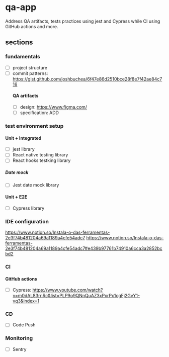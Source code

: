 # qa-app
Address QA artifacts, tests practices using jest and Cypress while CI using GitHub actions and more.

## sections
### fundamentals
- [ ] project structure
- [ ] commit patterns: https://gist.github.com/joshbuchea/6f47e86d2510bce28f8e7f42ae84c716
  #### QA artifacts
  - [ ] design: https://www.figma.com/
  - [ ] specification: ADD
### test environment setup
  #### Unit + Integrated
  - [ ] jest library
  - [ ] React native testing library
  - [ ] React hooks testking library
  ##### Date mock
  - [ ] Jest date mock library
  #### Unit + E2E
  - [ ] Cypress library
### IDE configuration
https://www.notion.so/Instala-o-das-ferramentas-2e3f74b481204a69a1189a4cfe54adc7
https://www.notion.so/Instala-o-das-ferramentas-2e3f74b481204a69a1189a4cfe54adc7#e439b97761b74910a6cca3a2852bcbd2
### CI
  #### GitHub actions
  - [ ] Cypress: https://www.youtube.com/watch?v=m0dAL83rnRc&list=PLP9o9QNnQuAZ3xPxrPx1cgFj2GvY1-vq3&index=1
### CD
  - [ ] Code Push
### Monitoring
  - [ ] Sentry
